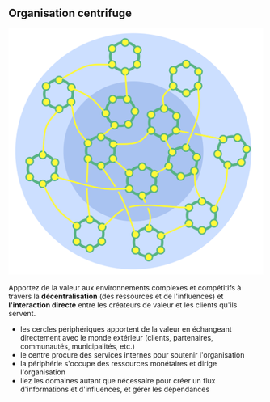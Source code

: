 ## Organisation centrifuge

![right,fit](img/structural-patterns/peach-organization.png)

Apportez de la valeur aux environnements complexes et compétitifs à travers la **décentralisation** (des ressources et de l'influences) et **l'interaction directe** entre les créateurs de valeur et les clients qu'ils servent.

- les cercles périphériques apportent de la valeur en échangeant directement avec le monde extérieur (clients, partenaires, communautés, municipalités, etc.) 
- le centre procure des services internes pour soutenir l'organisation
- la périphérie s'occupe des ressources monétaires et dirige l'organisation
- liez les domaines autant que nécessaire pour créer un flux d'informations et d'influences, et gérer les dépendances